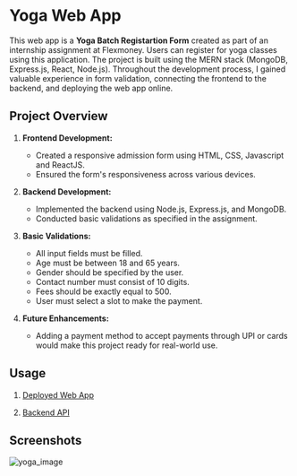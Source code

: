 # Yoga Web App

This web app is a **Yoga Batch Registartion Form** created as part of an internship assignment at Flexmoney. Users can register for yoga classes using this application. The project is built using the MERN stack (MongoDB, Express.js, React, Node.js). Throughout the development process, I gained valuable experience in form validation, connecting the frontend to the backend, and deploying the web app online.

## Project Overview

1. **Frontend Development:**
   - Created a responsive admission form using HTML, CSS, Javascript and ReactJS.
   - Ensured the form's responsiveness across various devices.

2. **Backend Development:**
   - Implemented the backend using Node.js, Express.js, and MongoDB.
   - Conducted basic validations as specified in the assignment.

3. **Basic Validations:**
   - All input fields must be filled.
   - Age must be between 18 and 65 years.
   - Gender should be specified by the user.
   - Contact number must consist of 10 digits.
   - Fees should be exactly equal to 500.
   - User must select a slot to make the payment.

4. **Future Enhancements:**
   - Adding a payment method to accept payments through UPI or cards would make this project ready for real-world use.

## Usage

1. [Deployed Web App](https://yogaformvinit.onrender.com)

2. [Backend API](https://yogaformbackend.onrender.com)

## Screenshots
![yoga_image](https://github.com/Vinit1236/Assignment-FlexMoney/assets/79745487/f69def7c-05a7-4f98-9577-3adbed9959ce)

